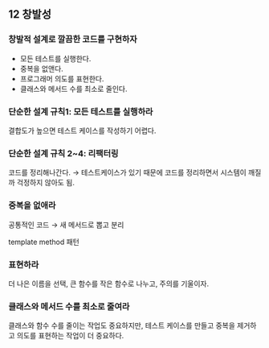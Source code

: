 ## 12 창발성

### 창발적 설계로 깔끔한 코드를 구현하자

- 모든 테스트를 실행한다.
- 중복을 없앤다.
- 프로그래머 의도를 표현한다.
- 클래스와 메서드 수를 최소로 줄인다.

### 단순한 설계 규칙1: 모든 테스트를 실행하라

결합도가 높으면 테스트 케이스를 작성하기 어렵다.

### 단순한 설계 규칙 2~4: 리팩터링

코드를 정리해나간다. → 테스트케이스가 있기 때문에 코드를 정리하면서 시스템이 깨질까 걱정하지 않아도 됨.

### 중복을 없애라

공통적인 코드 → 새 메서드로 뽑고 분리

template method 패턴

### 표현하라

더 나은 이름을 선택, 큰 함수를 작은 함수로 나누고, 주의를 기울이자.

### 클래스와 메서드 수를 최소로 줄여라

클래스와 함수 수를 줄이는 작업도 중요하지만, 테스트 케이스를 만들고 중복을 제거하고 의도를 표현하는 작업이 더 중요하다.
